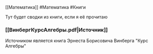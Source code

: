 [[Математика]]
#Математика #Книги

Тут будет сводки из книги, если я её прочитаю
### [[ВинбергКурсАлгебры.pdf|Источник]]
Источником является книга Эрнеста Борисовича Винберга "Курс Алгебры"